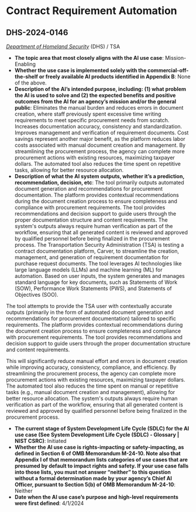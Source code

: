 # Contract Requirement Automation
## DHS-2024-0146
_[Department of Homeland Security](<../3_agency/Department of Homeland Security.md>)_ (DHS) / TSA


+ **The topic area that most closely aligns with the AI use case**: Mission-Enabling
+ **Whether the use case is implemented solely with the commercial-off-the-shelf or freely available AI products identified in Appendix B**: None of the above.
+ **Description of the AI’s intended purpose, including: (1) what problem the AI is used to solve and (2) the expected benefits and positive outcomes from the AI for an agency’s mission and/or the general public**: Eliminates the manual burden and reduces errors in document creation, where staff previously spent excessive time writing requirements to meet specific procurement needs from scratch. Increases documentation accuracy, consistency and standardization. Improves management and verification of requirement documents. Cost savings represent another major benefit, as the platform reduces labor costs associated with manual document creation and management. By streamlining the procurement process, the agency can complete more procurement actions with existing resources, maximizing taxpayer dollars. The automated tool also reduces the time spent on repetitive tasks, allowing for better resource allocation.
+ **Description of what the AI system outputs, whether it’s a prediction, recommendation, decision, etc**: The tool primarily outputs automated document generation and recommendations for procurement documentation. The platform provides contextual recommendations during the document creation process to ensure completeness and compliance with procurement requirements. The tool provides recommendations and decision support to guide users through the proper documentation structure and content requirements.
The system's outputs always require human verification as part of the workflow, ensuring that all generated content is reviewed and approved by qualified personnel before being finalized in the procurement process.
The Transportation Security Administration (TSA) is testing a contract documentation platform, Carver, to streamline the creation, management, and generation of requirement documentation for purchase request documents. The tool leverages AI technologies like large language models (LLMs) and machine learning (ML) for automation. Based on user inputs, the system generates and manages standard language for key documents, such as Statements of Work (SOW), Performance Work Statements (PWS), and Statements of Objectives (SOO). 

The tool attempts to provide the TSA user with contextually accurate outputs (primarily in the form of automated document generation and recommendations for procurement documentation) tailored to specific requirements. The platform provides contextual recommendations during the document creation process to ensure completeness and compliance with procurement requirements. The tool provides recommendations and decision support to guide users through the proper documentation structure and content requirements. 

This will significantly reduce manual effort and errors in document creation while improving accuracy, consistency, compliance, and efficiency. By streamlining the procurement process, the agency can complete more procurement actions with existing resources, maximizing taxpayer dollars. The automated tool also reduces the time spent on manual or repetitive tasks (e.g., manual document creation and management), allowing for better resource allocation. The system's outputs always require human verification as part of the workflow, ensuring that all generated content is reviewed and approved by qualified personnel before being finalized in the procurement process.
+ **The current stage of System Development Life Cycle (SDLC) for the AI use case (See System Development Life Cycle (SDLC) - Glossary | NIST CSRC)**: Initiated
+ **Whether the AI use case is rights-impacting or safety-impacting, as defined in Section 6 of OMB Memorandum M-24-10. Note also that Appendix I of that memorandum lists categories of use cases that are presumed by default to impact rights and safety. If your use case falls into those lists, you must not answer “neither” to this question without a formal determination made by your agency’s Chief AI Officer, pursuant to Section 5(b) of OMB Memorandum M-24-10**: Neither
+ **Date when the AI use case’s purpose and high-level requirements were first defined**: 4/1/2024